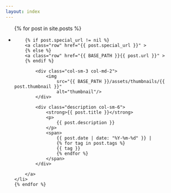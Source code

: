 ```yaml
---
layout: index
---
```

<ul class="index">
    {% for post in site.posts %}
    <li id="{{ post.id | remove:'/' }}">

        {% if post.special_url != nil %}
        <a class="row" href="{{ post.special_url }}" >
        {% else %}
        <a class="row" href="{{ BASE_PATH }}{{ post.url }}" >
        {% endif %}

            <div class="col-sm-3 col-md-2">
                <img
                    src="{{ BASE_PATH }}/assets/thumbnails/{{ post.thumbnail }}"
                    alt="thumbnail"/>
            </div>

            <div class="description col-sm-6">
                <strong>{{ post.title }}</strong>
                <p>
                    {{ post.description }}
                </p>
                <span>
                    {{ post.date | date: "%Y-%m-%d" }} |
                    {% for tag in post.tags %}
                    {{ tag }}
                    {% endfor %}
                </span>
            </div>

        </a>
    </li>
    {% endfor %}
</ul>
